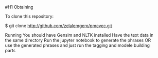 #H1 Obtaining

To clone this repository:

$ git clone http://github.com/zelalemgero/pmcvec.git

Running
You should have Gensim and NLTK installed 
Have the text data in the same directory 
Run the jupyter notebook to generate the phrases 
 OR 
use the generated phrases and just run the tagging and modele building parts
